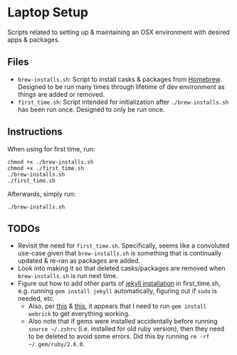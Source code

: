 # Laptop Setup

Scripts related to setting up & maintaining an OSX environment with desired apps & packages.

## Files

* `brew-installs.sh`: Script to install casks & packages from [Homebrew](https://brew.sh/). Designed to be run many times through lifetime of dev environment as things are added or removed.
* `first_time.sh`: Script intended for initialization after `./brew-installs.sh` has been run once. Designed to only be run once.

## Instructions

When using for first time, run:
```shell
chmod +x ./brew-installs.sh
chmod +x ./first_time.sh
./brew-installs.sh
./first_time.sh
```
Afterwards, simply run:
```
./brew-installs.sh
```

## TODOs

* Revisit the need for `first_time.sh`. Specifically, seems like a convoluted use-case given that `brew-installs.sh` is something that is continually updated & re-ran as packages are added.
* Look into making it so that deleted casks/packages are removed when `brew-installs.sh` is run next time.
* Figure out how to add other parts of [jekyll installation](https://jekyllrb.com/docs/installation/macos/) in first_time.sh, e.g. running `gem install jekyll` automatically, figuring out if `sudo` is needed, etc.
  * Also, per [this](https://github.com/github/pages-gem/issues/752) & [this](https://github.com/jekyll/jekyll/issues/8523), it appears that I need to run `gem install webrick` to get everything working.
  * Also note that if gems were installed accidentally before running `source ~/.zshrc` (i.e. installed for old ruby version), then they need to be deleted to avoid some errors. Did this by running `rm -rf ~/.gem/ruby/2.6.0`.
